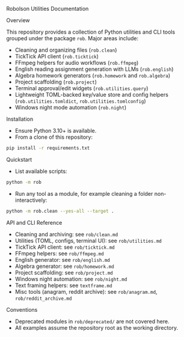 Robolson Utilities Documentation

Overview

This repository provides a collection of Python utilities and CLI tools grouped under the package `rob`. Major areas include:

- Cleaning and organizing files (`rob.clean`)
- TickTick API client (`rob.ticktick`)
- FFmpeg helpers for audio workflows (`rob.ffmpeg`)
- English reading assignment generation with LLMs (`rob.english`)
- Algebra homework generators (`rob.homework` and `rob.algebra`)
- Project scaffolding (`rob.project`)
- Terminal approval/edit widgets (`rob.utilities.query`)
- Lightweight TOML-backed key/value store and config helpers (`rob.utilities.tomldict`, `rob.utilities.tomlconfig`)
- Windows night mode automation (`rob.night`)

Installation

- Ensure Python 3.10+ is available.
- From a clone of this repository:

```bash
pip install -r requirements.txt
```

Quickstart

- List available scripts:

```bash
python -m rob
```

- Run any tool as a module, for example cleaning a folder non-interactively:

```bash
python -m rob.clean --yes-all --target .
```

API and CLI Reference

- Cleaning and archiving: see `rob/clean.md`
- Utilities (TOML, configs, terminal UI): see `rob/utilities.md`
- TickTick API client: see `rob/ticktick.md`
- FFmpeg helpers: see `rob/ffmpeg.md`
- English generator: see `rob/english.md`
- Algebra generator: see `rob/homework.md`
- Project scaffolding: see `rob/project.md`
- Windows night automation: see `rob/night.md`
- Text framing helpers: see `textframe.md`
- Misc tools (anagram, reddit archive): see `rob/anagram.md`, `rob/reddit_archive.md`

Conventions

- Deprecated modules in `rob/deprecated/` are not covered here.
- All examples assume the repository root as the working directory.


